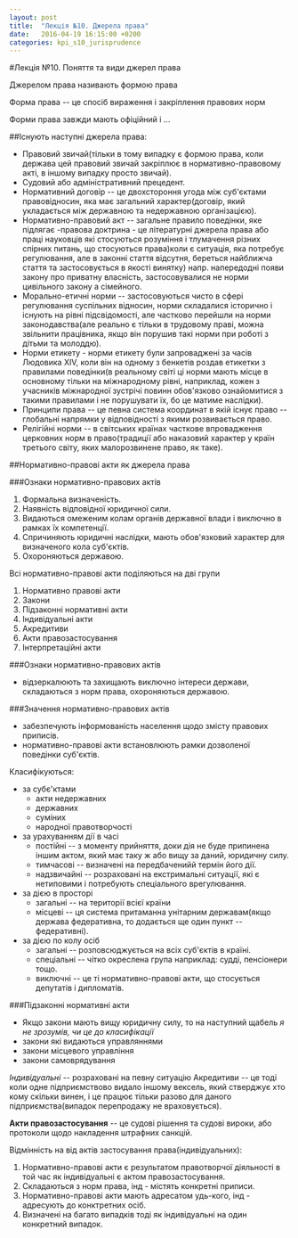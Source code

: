 ```yaml
---
layout: post
title:  "Лекція №10. Джерела права"
date:   2016-04-19 16:15:00 +0200
categories: kpi_s10_jurisprudence
---
```


#Лекція №10. Поняття та види джерел права

Джерелом права називають формою права

Форма права -- це спосіб вираження і закріплення правових норм

Форми права завжди мають офіційний і ...

##Існують наступні джерела права:
- Правовий звичай(тільки в тому випадку є формою права, коли держава цей правовий звичай закріплює в нормативно-правовому акті, в іншому випадку просто звичай).
- Судовий або адміністративний прецедент.
- Нормативний договір -- це двохстороння угода між суб'єктами правовідносин, яка має загальний характер(договір, який укладається між державною та недержавною організацією).
- Нормативно-правовий акт -- загальне правило поведінки, яке підлягає -правова доктрина - це літературні джерела права або праці науковців які стосуються розуміння і тлумачення різних спірних питань, що стосуються права)коли є ситуація, яка потребує регулювання, але в законні стаття відсутня, береться найближча стаття та застосовується в якості винятку) напр. напередодні появи закону про приватну власність, застосовувалися не норми цивільного закону а сімейного.
- Морально-етичні норми -- застосовуються чисто в сфері регулювання суспільних відносин, норми складалися історично і існують на рівні підсвідомості, але частково перейшли на норми законодавства(але реально є тільки в трудовому праві, можна звільнити працівника, якщо він порушив такі норми при роботі з дітьми та молоддю).
- Норми етикету - норми етикету були запроваджені за часів Людовика XIV, коли він на одному з бенкетів роздав етикетки з правилами поведінки(в реальному світі ці норми мають місце в основному тільки на міжнародному рівні, наприклад, кожен з учасників міжнародної зустрічі повинн обов'язково ознайомитися з такими правилами і не порушувати їх, бо це матиме наслідки).
- Принципи права -- це певна система координат в якій існує право -- глобальні напрямки у відповідності з якими розвивається право.
- Релігійні норми -- в світських країнах часткове впровадження церковних норм в право(традиції або наказовий характер у країн третього світу, яких малорозвинене право, як таке).

##Нормативно-правові акти як джерела права

###Ознаки нормативно-правових актів
1. Формальна визначеність.
2. Наявність відповідної юридичної сили.
3. Видаються омеженим колам органів державної влади і виключно в рамках їх компетенції.
4. Спричиняють юридичні наслідки, мають обов'язковий характер для визначеного кола суб'єктів.
5. Охороняються державою.

Всі нормативно-правові акти поділяються на дві групи
1. Нормативно правові акти
  1. Закони
  2. Підзаконні нормативні акти
2. Індивідуальні акти
  1. Акредитиви
  2. Акти правозастосування
  3. Інтерпретаційні акти

###Ознаки нормативно-правових актів
- відзеркалюють та захищають виключно інтереси держави, складаються з норм права, охороняються державою.

###Значення нормативно-правових актів
- забезпечують інформованість населення щодо змісту правових приписів.
- нормативно-правові акти встановлюють рамки дозволеної поведінки суб'єктів.

Класифікуються:
- за субє'ктами
  - акти недержавних
  - державних
  - суміних
  - народної правотворчості
- за урахуванням дії в часі
  - постійні -- з моменту прийняття, доки дія не буде припинена іншим актом, який має таку ж або вищу за даний, юридичну силу.
  - тимчасові -- визначені на передбаченийй термін його дії.
  - надзвичайні -- розраховані на екстримальні ситуації, які є нетиповими і потребують спеціального врегулювання.
- за дією в просторі
  - загальні -- на території всієї країни
  - місцеві -- ця система притаманна унітарним державам(якщо держава федеративна, то додається ще один пункт -- федеративні).
- за дією по колу осіб
  - загальні -- розповсюджується на всіх суб'єктів в країні.
  - спеціальні -- чітко окреслена група наприклад: судді, пенсіонери тощо.
  - виключні -- це ті нормативно-правові акти, що стосується депутатів і дипломатів.

###Підзаконні нормативні акти
- Якщо закони мають вищу юридичну силу, то на наступний щабель _я не зрозумів, чи це до класифікації_
- закони які видаються управляннями
- закони місцевого управління
- закони самоврядування

*Індивідуальні* -- розраховані на певну ситуацію
Акредитиви -- це тоді коли одне підприємствово видало іншому вексель, який стверджує хто кому скільки винен, і це працює тільки разово для даного підприємства(випадок перепродажу не враховується).

**Акти правозастосування** -- це судові рішення та судові вироки, або протоколи щодо накладення штрафних санкцій.

Відмінність на від актів застосування права(індивідуальних):
1. Нормативно-правові акти є результатом правотворчої діяльності в той час як індивідуальні є актом правозастосування.
2. Складаються з норм права, інд - містять конкретні приписи.
3. Нормативно-правові акти мають адресатом удь-кого, інд - адресують до конктретних осіб.
4. Визначені на багато випадків тоді як індивідуальні на один конкретний випадок.
